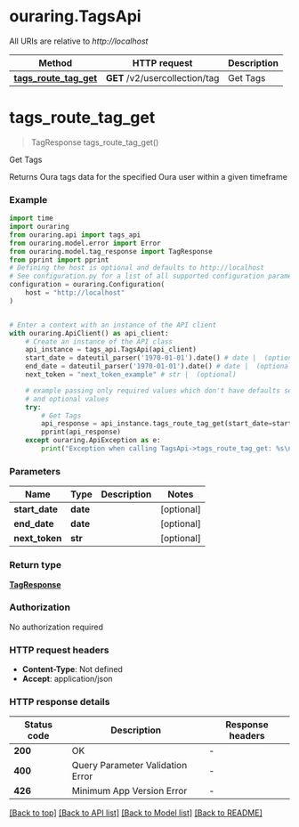 # ouraring.TagsApi

All URIs are relative to *http://localhost*

Method | HTTP request | Description
------------- | ------------- | -------------
[**tags_route_tag_get**](TagsApi.md#tags_route_tag_get) | **GET** /v2/usercollection/tag | Get Tags


# **tags_route_tag_get**
> TagResponse tags_route_tag_get()

Get Tags

Returns Oura tags data for the specified Oura user within a given timeframe

### Example


```python
import time
import ouraring
from ouraring.api import tags_api
from ouraring.model.error import Error
from ouraring.model.tag_response import TagResponse
from pprint import pprint
# Defining the host is optional and defaults to http://localhost
# See configuration.py for a list of all supported configuration parameters.
configuration = ouraring.Configuration(
    host = "http://localhost"
)


# Enter a context with an instance of the API client
with ouraring.ApiClient() as api_client:
    # Create an instance of the API class
    api_instance = tags_api.TagsApi(api_client)
    start_date = dateutil_parser('1970-01-01').date() # date |  (optional)
    end_date = dateutil_parser('1970-01-01').date() # date |  (optional)
    next_token = "next_token_example" # str |  (optional)

    # example passing only required values which don't have defaults set
    # and optional values
    try:
        # Get Tags
        api_response = api_instance.tags_route_tag_get(start_date=start_date, end_date=end_date, next_token=next_token)
        pprint(api_response)
    except ouraring.ApiException as e:
        print("Exception when calling TagsApi->tags_route_tag_get: %s\n" % e)
```


### Parameters

Name | Type | Description  | Notes
------------- | ------------- | ------------- | -------------
 **start_date** | **date**|  | [optional]
 **end_date** | **date**|  | [optional]
 **next_token** | **str**|  | [optional]

### Return type

[**TagResponse**](TagResponse.md)

### Authorization

No authorization required

### HTTP request headers

 - **Content-Type**: Not defined
 - **Accept**: application/json


### HTTP response details

| Status code | Description | Response headers |
|-------------|-------------|------------------|
**200** | OK |  -  |
**400** | Query Parameter Validation Error |  -  |
**426** | Minimum App Version Error |  -  |

[[Back to top]](#) [[Back to API list]](../README.md#documentation-for-api-endpoints) [[Back to Model list]](../README.md#documentation-for-models) [[Back to README]](../README.md)

